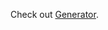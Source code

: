 Check out [Generator](https://docs.python.org/3/library/collections.abc.html#collections.abc.Generator).
